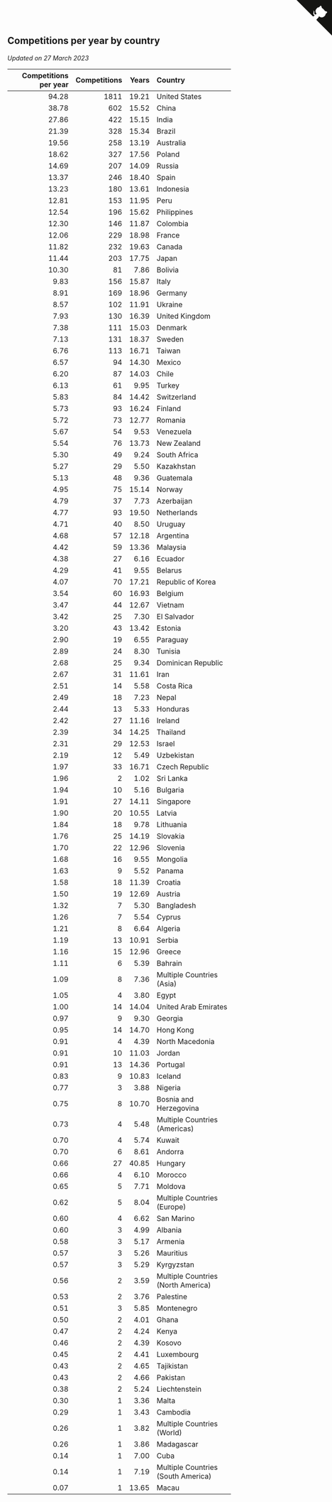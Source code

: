 ## Competitions per year by country

*Updated on 27 March 2023*

| Competitions per year | Competitions | Years | Country |
| ---: | ---: | ---: | :--- |
| 94.28 | 1811 | 19.21 | United States |
| 38.78 | 602 | 15.52 | China |
| 27.86 | 422 | 15.15 | India |
| 21.39 | 328 | 15.34 | Brazil |
| 19.56 | 258 | 13.19 | Australia |
| 18.62 | 327 | 17.56 | Poland |
| 14.69 | 207 | 14.09 | Russia |
| 13.37 | 246 | 18.40 | Spain |
| 13.23 | 180 | 13.61 | Indonesia |
| 12.81 | 153 | 11.95 | Peru |
| 12.54 | 196 | 15.62 | Philippines |
| 12.30 | 146 | 11.87 | Colombia |
| 12.06 | 229 | 18.98 | France |
| 11.82 | 232 | 19.63 | Canada |
| 11.44 | 203 | 17.75 | Japan |
| 10.30 | 81 | 7.86 | Bolivia |
| 9.83 | 156 | 15.87 | Italy |
| 8.91 | 169 | 18.96 | Germany |
| 8.57 | 102 | 11.91 | Ukraine |
| 7.93 | 130 | 16.39 | United Kingdom |
| 7.38 | 111 | 15.03 | Denmark |
| 7.13 | 131 | 18.37 | Sweden |
| 6.76 | 113 | 16.71 | Taiwan |
| 6.57 | 94 | 14.30 | Mexico |
| 6.20 | 87 | 14.03 | Chile |
| 6.13 | 61 | 9.95 | Turkey |
| 5.83 | 84 | 14.42 | Switzerland |
| 5.73 | 93 | 16.24 | Finland |
| 5.72 | 73 | 12.77 | Romania |
| 5.67 | 54 | 9.53 | Venezuela |
| 5.54 | 76 | 13.73 | New Zealand |
| 5.30 | 49 | 9.24 | South Africa |
| 5.27 | 29 | 5.50 | Kazakhstan |
| 5.13 | 48 | 9.36 | Guatemala |
| 4.95 | 75 | 15.14 | Norway |
| 4.79 | 37 | 7.73 | Azerbaijan |
| 4.77 | 93 | 19.50 | Netherlands |
| 4.71 | 40 | 8.50 | Uruguay |
| 4.68 | 57 | 12.18 | Argentina |
| 4.42 | 59 | 13.36 | Malaysia |
| 4.38 | 27 | 6.16 | Ecuador |
| 4.29 | 41 | 9.55 | Belarus |
| 4.07 | 70 | 17.21 | Republic of Korea |
| 3.54 | 60 | 16.93 | Belgium |
| 3.47 | 44 | 12.67 | Vietnam |
| 3.42 | 25 | 7.30 | El Salvador |
| 3.20 | 43 | 13.42 | Estonia |
| 2.90 | 19 | 6.55 | Paraguay |
| 2.89 | 24 | 8.30 | Tunisia |
| 2.68 | 25 | 9.34 | Dominican Republic |
| 2.67 | 31 | 11.61 | Iran |
| 2.51 | 14 | 5.58 | Costa Rica |
| 2.49 | 18 | 7.23 | Nepal |
| 2.44 | 13 | 5.33 | Honduras |
| 2.42 | 27 | 11.16 | Ireland |
| 2.39 | 34 | 14.25 | Thailand |
| 2.31 | 29 | 12.53 | Israel |
| 2.19 | 12 | 5.49 | Uzbekistan |
| 1.97 | 33 | 16.71 | Czech Republic |
| 1.96 | 2 | 1.02 | Sri Lanka |
| 1.94 | 10 | 5.16 | Bulgaria |
| 1.91 | 27 | 14.11 | Singapore |
| 1.90 | 20 | 10.55 | Latvia |
| 1.84 | 18 | 9.78 | Lithuania |
| 1.76 | 25 | 14.19 | Slovakia |
| 1.70 | 22 | 12.96 | Slovenia |
| 1.68 | 16 | 9.55 | Mongolia |
| 1.63 | 9 | 5.52 | Panama |
| 1.58 | 18 | 11.39 | Croatia |
| 1.50 | 19 | 12.69 | Austria |
| 1.32 | 7 | 5.30 | Bangladesh |
| 1.26 | 7 | 5.54 | Cyprus |
| 1.21 | 8 | 6.64 | Algeria |
| 1.19 | 13 | 10.91 | Serbia |
| 1.16 | 15 | 12.96 | Greece |
| 1.11 | 6 | 5.39 | Bahrain |
| 1.09 | 8 | 7.36 | Multiple Countries (Asia) |
| 1.05 | 4 | 3.80 | Egypt |
| 1.00 | 14 | 14.04 | United Arab Emirates |
| 0.97 | 9 | 9.30 | Georgia |
| 0.95 | 14 | 14.70 | Hong Kong |
| 0.91 | 4 | 4.39 | North Macedonia |
| 0.91 | 10 | 11.03 | Jordan |
| 0.91 | 13 | 14.36 | Portugal |
| 0.83 | 9 | 10.83 | Iceland |
| 0.77 | 3 | 3.88 | Nigeria |
| 0.75 | 8 | 10.70 | Bosnia and Herzegovina |
| 0.73 | 4 | 5.48 | Multiple Countries (Americas) |
| 0.70 | 4 | 5.74 | Kuwait |
| 0.70 | 6 | 8.61 | Andorra |
| 0.66 | 27 | 40.85 | Hungary |
| 0.66 | 4 | 6.10 | Morocco |
| 0.65 | 5 | 7.71 | Moldova |
| 0.62 | 5 | 8.04 | Multiple Countries (Europe) |
| 0.60 | 4 | 6.62 | San Marino |
| 0.60 | 3 | 4.99 | Albania |
| 0.58 | 3 | 5.17 | Armenia |
| 0.57 | 3 | 5.26 | Mauritius |
| 0.57 | 3 | 5.29 | Kyrgyzstan |
| 0.56 | 2 | 3.59 | Multiple Countries (North America) |
| 0.53 | 2 | 3.76 | Palestine |
| 0.51 | 3 | 5.85 | Montenegro |
| 0.50 | 2 | 4.01 | Ghana |
| 0.47 | 2 | 4.24 | Kenya |
| 0.46 | 2 | 4.39 | Kosovo |
| 0.45 | 2 | 4.41 | Luxembourg |
| 0.43 | 2 | 4.65 | Tajikistan |
| 0.43 | 2 | 4.66 | Pakistan |
| 0.38 | 2 | 5.24 | Liechtenstein |
| 0.30 | 1 | 3.36 | Malta |
| 0.29 | 1 | 3.43 | Cambodia |
| 0.26 | 1 | 3.82 | Multiple Countries (World) |
| 0.26 | 1 | 3.86 | Madagascar |
| 0.14 | 1 | 7.00 | Cuba |
| 0.14 | 1 | 7.19 | Multiple Countries (South America) |
| 0.07 | 1 | 13.65 | Macau |


<a href="https://github.com/JustinTimeCuber/wca_statistics" class="github-corner" aria-label="View source on Github"><svg width="80" height="80" viewBox="0 0 250 250" style="fill:#151513; color:#fff; position: absolute; top: 0; border: 0; right: 0;" aria-hidden="true"><path d="M0,0 L115,115 L130,115 L142,142 L250,250 L250,0 Z"></path><path d="M128.3,109.0 C113.8,99.7 119.0,89.6 119.0,89.6 C122.0,82.7 120.5,78.6 120.5,78.6 C119.2,72.0 123.4,76.3 123.4,76.3 C127.3,80.9 125.5,87.3 125.5,87.3 C122.9,97.6 130.6,101.9 134.4,103.2" fill="currentColor" style="transform-origin: 130px 106px;" class="octo-arm"></path><path d="M115.0,115.0 C114.9,115.1 118.7,116.5 119.8,115.4 L133.7,101.6 C136.9,99.2 139.9,98.4 142.2,98.6 C133.8,88.0 127.5,74.4 143.8,58.0 C148.5,53.4 154.0,51.2 159.7,51.0 C160.3,49.4 163.2,43.6 171.4,40.1 C171.4,40.1 176.1,42.5 178.8,56.2 C183.1,58.6 187.2,61.8 190.9,65.4 C194.5,69.0 197.7,73.2 200.1,77.6 C213.8,80.2 216.3,84.9 216.3,84.9 C212.7,93.1 206.9,96.0 205.4,96.6 C205.1,102.4 203.0,107.8 198.3,112.5 C181.9,128.9 168.3,122.5 157.7,114.1 C157.9,116.9 156.7,120.9 152.7,124.9 L141.0,136.5 C139.8,137.7 141.6,141.9 141.8,141.8 Z" fill="currentColor" class="octo-body"></path></svg></a><style>.github-corner:hover .octo-arm{animation:octocat-wave 560ms ease-in-out}@keyframes octocat-wave{0%,100%{transform:rotate(0)}20%,60%{transform:rotate(-25deg)}40%,80%{transform:rotate(10deg)}}@media (max-width:500px){.github-corner:hover .octo-arm{animation:none}.github-corner .octo-arm{animation:octocat-wave 560ms ease-in-out}}</style>
